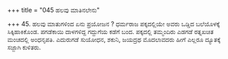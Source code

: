 +++
title = "045 ಹಲವು ಮಾತಿನಲೇನು"

+++
45. ಹಲವು ಮಾತುಗಳಿಂದ ಏನು ಪ್ರಯೋಜನ ? ಧರ್ಮರಾಜ ಪಕ್ಕದಲ್ಲಿಯೇ ಅವರು ಒಡ್ಡಿದ ಬಲೆಯೊಳಕ್ಕೆ ಸಿಕ್ಕಿಹಾಕಿಕೊಂಡ. ಪಗಡೆಕಾಯಿ ದಾಳಗಳಿದ್ದ ಗದ್ದುಗೆಯ ಕಡೆಗೆ ಬಂದ. ಪಕ್ಕದಲ್ಲಿ ತಮ್ಮಂದಿರು ಎಡಗಡೆ ರತ್ನಖಚಿತ ಮಂಚದಲ್ಲಿ ಅಂಧನೃಪತಿ. ಎದುರುಗಡೆ ಸುಯೋಧನ, ಶಕುನಿ, ಜಯದ್ರಥ ಮೊದಲಾವದರು ಹೀಗೆ ಎಲ್ಲರೂ ದ್ಯೂತಕ್ಕೆ ಸಜ್ಜಾಗಿ ಕುಳಿತರು.